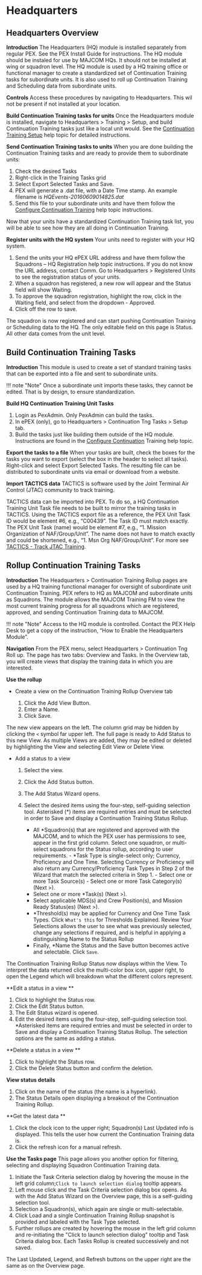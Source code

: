 # Headquarters

## Headquarters Overview

**Introduction**
The Headquarters \(HQ\) module is installed separately from regular PEX. See the PEX Install Guide for instructions. The HQ module should be instaled for use by MAJCOM HQs. It should not be installed at wing or squadron level. The HQ module is used by a HQ training office or functional manager to create a standardized set of Continuation Training tasks for subordinate units. It is also used to roll up Continuation Training and Scheduling data from subordinate units.

**Controls**
Access these procedures by navigating to Headquarters. This wil not be present if not installed at your location. 

**Build Continuation Training tasks for units**
Once the Headquarters module is installed, navigate to Headquarters > Training > Setup, and build Continuation Training tasks just like a local unit would. See the [Continuation Training Setup](Training.md#Continuation-Training) help topic for detailed instructions.

**Send Continuation Training tasks to units**
When you are done building the Continuation Training tasks and are ready to provide them to subordinate units:

1. Check the desired Tasks
2. Right-click in the Training Tasks grid
3. Select Export Selected Tasks and Save.
4. PEX will generate a .dat file, with a Date Time stamp. An example filename is _HQEvents-20160609014825.dat_
5. Send this file to your subordinate units and have them follow the [Configure Continuation Training]() help topic instructions.

Now that your units have a standardized Continuation Training task list, you will be able to see how they are all doing in Continuation Training.

**Register units with the HQ system**
Your units need to register with your HQ system.

1. Send the units your HQ ePEX URL address and have them follow the Squadrons – HQ Registration help topic instructions. If you do not know the URL address, contact Comm. Go to Headquarters > Registered Units to see the registration status of your units.
2. When a squadron has registered, a new row will appear and the Status field will show Waiting.
3. To approve the squadron registration, highlight the row, click in the Waiting field, and select from the dropdown - Approved.
4. Click off the row to save.

The squadron is now registered and can start pushing Continuation Training or Scheduling data to the HQ. The only editable field on this page is Status. All other data comes from the unit level.

## Build Continuation Training Tasks

**Introduction**
This module is used to create a set of standard training tasks that can be exported into a file and sent to subordinate units.

!!! note "Note"
    Once a subordinate unit imports these tasks, they cannot be edited. That is by design, to ensure standardization.

**Build HQ Continuation Training Unit Tasks**

1. Login as PexAdmin. Only PexAdmin can build the tasks.
2. In ePEX \(only\), go to Headquarters > Continuation Tng Tasks > Setup tab.
3. Build the tasks just like building them outside of the HQ module. Instructions are found in the [Configure Continuation]() Training help topic.

**Export the tasks to a file**
When your tasks are built, check the boxes for the tasks you want to export \(select the box in the header to select all tasks\). Right-click and select Export Selected Tasks. The resulting file can be distributed to subordinate units via email or download from a website.

**Import TACTICS data**
TACTICS is software used by the Joint Terminal Air Control \(JTAC\) community to track training.

TACTICS data can be imported into PEX. To do so, a HQ Continuation Training Unit Task file needs to be built to mirror the training tasks in TACTICS. Using the TACTICS export file as a reference, the PEX Unit Task ID would be element \#6, e.g., “C00439”. The Task ID must match exactly. The PEX Unit Task \(name\) would be element \#7, e.g., “1. Mission Organization of NAF/Group/Unit”. The name does not have to match exactly and could be shortened, e.g., “1. Msn Org NAF/Group/Unit”. For more see [TACTICS - Track JTAC Training]().  

## Rollup Continuation Training Tasks

**Introduction**
The Headquarters > Continuation Training Rollup pages are used by a HQ training functional manager for oversight of subordinate unit Continuation Training. PEX refers to HQ as MAJCOM and subordinate units as Squadrons. The module allows the MAJCOM Training FM to view the most current training progress for all squadrons which are registered, approved, and sending Continuation Training data to MAJCOM.

!!! note "Note"
    Access to the HQ module is controlled. Contact the PEX Help Desk to get a copy of the instruction, “How to Enable the Headquarters Module”.

**Navigation**
From the PEX menu, select Headquarters > Continuation Tng Roll up. The page has two tabs: Overview and Tasks. In the Overview tab, you will create views that display the training data in which you are interested.

**Use the rollup**

* Create a view on the Continuation Training Rollup Overview tab

    1. Click the Add View Button.
    2. Enter a Name.
    3. Click Save.

The new view appears on the left. The column grid may be hidden by clicking the `<` symbol far upper left. The full page is ready to Add Status to this new View. As multiple Views are added, they may be edited or deleted by highlighting the View and selecting Edit View or Delete View.

* Add a status to a view

    1. Select the view.
    2. Click the Add Status button.
    3. The Add Status Wizard opens.
    4. Select the desired items using the four-step, self-guiding selection tool. Asterisked \(\*\) items are required entries and must be selected in order to Save and display a Continuation Training Status Rollup.

        * All \*Squadron\(s\) that are registered and approved with the MAJCOM, and to which the PEX user has permissions to see, appear in the first grid column. Select one squadron, or multi-select squadrons for the Status rollup, according to user requirements. - \*Task Type is single-select only; Currency, Proficiency and One Time. Selecting Currency or Proficiency will also return any Currency/Proficiency Task Types in Step 2 of the Wizard that match the selected criteria in Step 1. - Select one or more Task Source\(s\) - Select one or more Task Category\(s\) \(Next >\).
        * Select one or more \*Task\(s\) \(Next >\).
        * Select applicable MDS\(s\) and Crew Position\(s\), and Mission Ready Status\(es\) \(Next >\).
        * \*Threshold\(s\) may be applied for Currency and One Time Task Types. Click `What's this` for Thresholds Explained. Review Your Selections allows the user to see what was previously selected, change any selections if required, and is helpful in applying a distinguishing Name to the Status Rollup
        * Finally, \*Name the Status and the Save button becomes active and selectable. Click `Save`.

The Continuation Training Rollup Status now displays within the View. To interpret the data returned click the multi-color box icon, upper right, to open the Legend which will breakdown what the different colors represent.

**Edit a status in a view **

1. Click to highlight the Status row.
2. Click the Edit Status button.
3. The Edit Status wizard is opened.
4. Edit the desired items using the four-step, self-guiding selection tool. \*Asterisked items are required entries and must be selected in order to Save and display a Continuation Training Status Rollup. The selection options are the same as adding a status.

**Delete a status in a view **

1. Click to highlight the Status row.
2. Click the Delete Status button and confirm the deletion.

**View status details**

1. Click on the name of the status \(the name is a hyperlink\). 
2. The Status Details open displaying a breakout of the Continuation Training Rollup.

**Get the latest data **

1. Click the clock icon to the upper right; Squadron\(s\) Last Updated info is displayed. This tells the user how current the Continuation Training data is.
2. Click the refresh icon for a manual refresh.

**Use the Tasks page**
This page allows you another option for filtering, selecting and displaying Squadron Continuation Training data.

1. Initiate the Task Criteria selection dialog by hovering the mouse in the left grid column;`Click to launch selection dialog` tooltip appears.
2. Left mouse click and the Task Criteria selection dialog box opens. As with the Add Status Wizard on the Overview page, this is a self-guiding selection tool.
3. Selection a Squadron\(s\), which again are single or multi-selectable.
4. Click Load and a single Continuation Training Rollup snapshot is provided and labeled with the Task Type selected.
5. Further rollups are created by hovering the mouse in the left grid column and re-initiating the "Click to launch selection dialog" tooltip and Task Criteria dialog box. Each Tasks Rollup is created successively and not saved.

The Last Updated, Legend, and Refresh buttons on the upper right are the same as on the Overview page.
